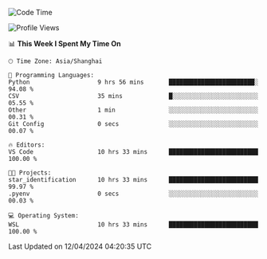 <!--START_SECTION:waka-->
![Code Time](http://img.shields.io/badge/Code%20Time-1%2C607%20hrs%2022%20mins-blue)

![Profile Views](http://img.shields.io/badge/Profile%20Views-0-blue)

📊 **This Week I Spent My Time On** 

```text
🕑︎ Time Zone: Asia/Shanghai

💬 Programming Languages: 
Python                   9 hrs 56 mins       ████████████████████████░   94.08 % 
CSV                      35 mins             █░░░░░░░░░░░░░░░░░░░░░░░░   05.55 % 
Other                    1 min               ░░░░░░░░░░░░░░░░░░░░░░░░░   00.31 % 
Git Config               0 secs              ░░░░░░░░░░░░░░░░░░░░░░░░░   00.07 % 

🔥 Editors: 
VS Code                  10 hrs 33 mins      █████████████████████████   100.00 % 

🐱‍💻 Projects: 
star_identification      10 hrs 33 mins      █████████████████████████   99.97 % 
.pyenv                   0 secs              ░░░░░░░░░░░░░░░░░░░░░░░░░   00.03 % 

💻 Operating System: 
WSL                      10 hrs 33 mins      █████████████████████████   100.00 % 
```


 Last Updated on 12/04/2024 04:20:35 UTC
<!--END_SECTION:waka-->